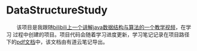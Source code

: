 # DataStructureStudy
&ensp;&ensp;&ensp;&ensp;该项目是我跟随[bilibili上一个讲解java数据结构与算法的一个教学视频](https://www.bilibili.com/video/av54029771)，在学习
过程中创建的项目。项目代码会随着学习进度更新，学习笔记记录在项目路径下的[pdf文档]()中，该文档由有道云笔记导出。